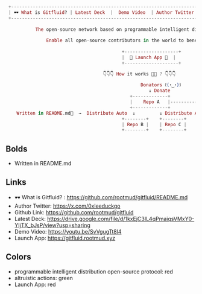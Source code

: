 ```elixir
 +------------------------------------------------------------------------------------------------------------+  
 | 🕶 What is Gitfluid? | Latest Deck  |  Demo Video  | Author Twitter |  Github Link  |     ꂖ ꈠ ꅁ ꀦ ꄃ ꇐ ꅐ ꅃ  |  
 +------------------------------------------------------------------------------------------------------------+
 
           The open-source network based on programmable intelligent distribution open-source protocol.
                           
               Enable all open-source contributors in the world to benefit from altruistic actions.
                       
                                           +--------------------+
                                           |  🦌 Launch App 🦌  |
                                           +--------------------+

                                    👇👇👇 How it works 👀👀 ? 👇👇👇
                                               
                                                  Donators ꒰(･‿･)꒱
                                                     ↓ Donate
                                              +-------------+
                                              |    Repo A   |----------------+
                                              +-------------+                |
    Written in README.md🏈  →  Distribute Auto  ↓         ↓ Distribute Auto  ↓  Distribute Auto
                                           +--------+    +--------+      +---------------+
                                           | Repo B |    | Repo C |      | Contributor A |
                                           +--------+    +--------+      +---------------+
```

## Bolds

* Written in README.md

## Links

* 🕶 What is Gitfluid? : https://github.com/rootmud/gitfluid/README.md
* Author Twitter: https://x.com/0xleeduckgo
* Github Link: https://github.com/rootmud/gitfluid
* Latest Deck: https://drive.google.com/file/d/1kxEjC3IL4qPmaiqsVMxY0-YIjTX_bJsP/view?usp=sharing
* Demo Video: https://youtu.be/SvVgugTt8l4
* Launch App: https://gitfluid.rootmud.xyz

## Colors

* programmable intelligent distribution open-source protocol: red
*  altruistic actions: green
*  Launch App: red